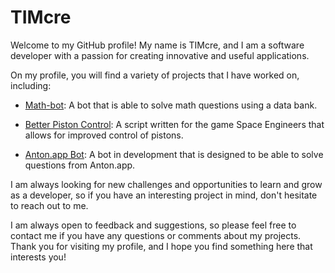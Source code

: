 # TIMcre

Welcome to my GitHub profile! My name is TIMcre, and I am a software developer with a passion for creating innovative and useful applications.

On my profile, you will find a variety of projects that I have worked on, including:

- [Math-bot](https://github.com/TIMcre/Math-bot): A bot that is able to solve math questions using a data bank.

- [Better Piston Control](https://gist.github.com/TIMcre/524fe063184c163417bb10b16bbd7b12): A script written for the game Space Engineers that allows for improved control of pistons.

- [Anton.app Bot](https://github.com/TIMcre/Anton-App-Bot): A bot in development that is designed to be able to solve questions from Anton.app.

I am always looking for new challenges and opportunities to learn and grow as a developer, so if you have an interesting project in mind, don't hesitate to reach out to me.

I am always open to feedback and suggestions, so please feel free to contact me if you have any questions or comments about my projects. Thank you for visiting my profile, and I hope you find something here that interests you!
